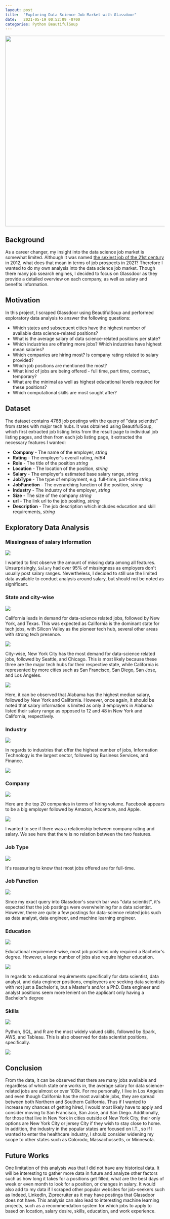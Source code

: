 ```yaml
---
layout: post
title:  "Exploring Data Science Job Market with Glassdoor"
date:   2021-05-19 00:52:09 -0700
categories: Python BeautifulSoup
---
```


<img src="{{site.baseurl}}/images/glassdoor.jpeg?raw=true" width="600"/>

## Background
As a career changer, my insight into the data science job market is somewhat limited. Although it was named [the sexiest job of the 21st century](https://hbr.org/2012/10/data-scientist-the-sexiest-job-of-the-21st-century) in 2012, what does that mean in terms of job prospects in 2021? Therefore I wanted to do my own analysis into the data science job market. Though there many job ssearch engines, I decided to focus on Glassdoor as they provide a detailed overview on each company, as well as salary and benefits information.

## Motivation
In this project, I scraped Glassdoor using BeautifulSoup and performed exploratory data analysis to answer the following questions:
- Which states and subsequent cities have the highest number of available data science-related positions?
- What is the average salary of data science-related positions per state?
- Which industries are offering more jobs? Which industries have highest mean salaries?
- Which companies are hiring most? Is company rating related to salary provided?
- Which job positions are mentioned the most?
- What kind of jobs are being offered - full time, part time, contract, temporary?
- What are the minimal as well as highest educational levels required for these positions?
- Which computational skills are most sought after?

## Dataset
The dataset contains 4768 job postings with the query of "data scientist" from states with major tech hubs. It was obtained using BeautifulSoup, which first extracted job listing links from the result page to individual job listing pages, and then from each job listing page, it extracted the necessary features I wanted:

- **Company** - The name of the employer, _string_
- **Rating** - The employer's overall rating, _int64_
- **Role** - The title of the position _string_
- **Location** - The location of the position, _string_
- **Salary** - The employer's estimated base salary range, _string_
- **JobType** - The type of employment, e.g. full-time, part-time _string_
- **JobFunction** - The overarching function of the position, _string_
- **Industry** - The industry of the employer, _string_
- **Size** - The size of the company _string_ 
- **url** - The link url to the job positing, _string_
- **Description** - The job description which includes education and skill requirements, _string_

## Exploratory Data Analysis

### Missingness of salary information

<img src="{{site.baseurl}}/images/project2/missingness.png?raw=true"/>

I wanted to first observe the amount of missing data among all features. Unsurprisingly, `Salary` had over 95% of missingness as employers don't usually post salary ranges. Nevertheless, I decided to still use the limited data available to conduct analysis around salary, but should not be noted as significant. 

### State and city-wise

<img src="{{site.baseurl}}/images/project2/jobs_by_state.png?raw=true"/>

California leads in demand for data-science related jobs, followed by New York, and Texas. This was expected as California is the dominant state for tech jobs, with Silicon Valley as the pioneer tech hub, several other areas with strong tech presence.

<img src="{{site.baseurl}}/images/project2/jobs_by_city.png?raw=true"/>

City-wise, New York City has the most demand for data-science related jobs, followed by Seattle, and Chicago. This is most likely because these three are the major tech hubs for their respective state, while California is represented by more cities such as San Francisco, San Diego, San Jose, and Los Angeles. 

<img src="{{site.baseurl}}/images/project2/median_salary_by_state.png?raw=true"/>

Here, it can be observed that Alabama has the highest median salary, followed by New York and California. However, once again, it should be noted that salary information is limited as only 3 employers in Alabama listed their salary range as opposed to 12 and 48 in New York and California, respectively.

### Industry

<img src="{{site.baseurl}}/images/project2/jobs_by_industry.png?raw=true"/>

In regards to industries that offer the highest number of jobs, Information Technology is the largest sector, followed by Business Services, and Finance. 

<img src="{{site.baseurl}}/images/project2/median_salary_by_industry.png?raw=true"/>

### Company

<img src="{{site.baseurl}}/images/project2/jobs_by_company.png?raw=true"/>

Here are the top 20 companies in terms of hiring volume. Facebook appears to be a big employer followed by Amazon, Accenture, and Apple.


<img src="{{site.baseurl}}/images/project2/rating_salary.png?raw=true"/>

I wanted to see if there was a relationship between company rating and salary. We see here that there is no relation between the two features.


### Job Type

<img src="{{site.baseurl}}/images/project2/jobs_by_type.png?raw=true"/>

It's reassuring to know that most jobs offered are for full-time.

### Job Function

<img src="{{site.baseurl}}/images/project2/jobs_by_function.png?raw=true"/>

Since my exact query into Glassdoor's search bar was "data scientist", it's expected that the job postings were overwhelming for a data scientist. However, there are quite a few postings for data-science related jobs such as data analyst, data engineer, and machine learning engineer.

### Education

<img src="{{site.baseurl}}/images/project2/education.png?raw=true"/>

Educational requirement-wise, most job positions only required a Bachelor's degree. However, a large number of jobs also require higher education.

<img src="{{site.baseurl}}/images/project2/edu_by_function.png?raw=true"/>

In regards to educational requirements specifically for data scientist, data analyst, and data engineer positions, employeers are seeking data scientists with not just a Bachelor's, but a Master's and/or a PhD. Data engineer and analyst positions seem more lenient on the applicant only having a Bachelor's degree

### Skills

<img src="{{site.baseurl}}/images/project2/skills.png?raw=true"/>

Python, SQL, and R are the most widely valued skills, followed by Spark, AWS, and Tableau. This is also observed for data scientist positions, specifically.

<img src="{{site.baseurl}}/images/project2/ds_skills.png?raw=true"/>


## Conclusion
From the data, it can be observed that there are many jobs available and regardless of which state one works in, the average salary for data science-related jobs are almost or over 100k. For me personally, I live in Los Angeles  and even though California has the most available jobs, they are spread between both Northern and Southern California. Thus if I wanted to increase my chances of getting hired, I would most likely have to apply and consider moving to San Francisco, San Jose, and San Diego. Additionally, for those that live in New York in cities outside of New York City, their only options are New York City or jersey City if they wish to stay close to home. 
In addition, the industry in the popular states are focused on I.T., so if I wanted to enter the healthcare industry, I should consider widening my scope to other states such as Colorodo, Massachussetts, or Minnesota. 

## Future Works
One limitation of this analysis was that I did not have any historical data. It will be interesting to gather more data in future and analyze other factors such as how long it takes for a positions get filled, what are the best days of week or even month to look for a position, or changes in salary. 
It would also add to my data if I scraped other popular websites for job-seekers such as Indeed, LinkedIn, Ziprecruiter as it may have postings that Glassdoor does not have. 
This analysis can also lead to interesting machine learning projects, such as a recommendation system for which jobs to apply to based on location, salary desire, skills, education, and work experience.
